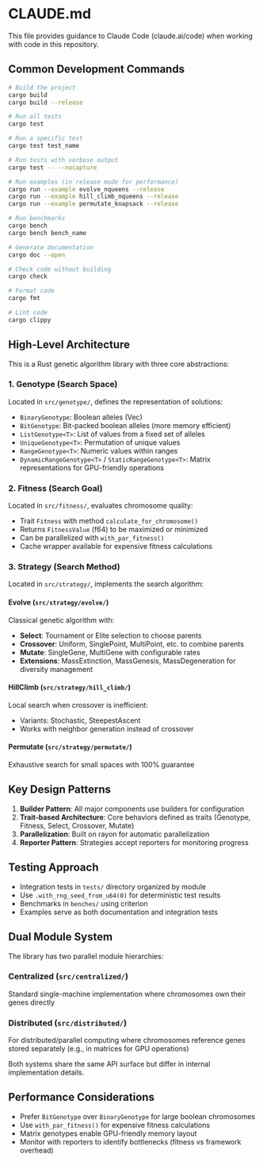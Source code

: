 # CLAUDE.md

This file provides guidance to Claude Code (claude.ai/code) when working with code in this repository.

## Common Development Commands

```bash
# Build the project
cargo build
cargo build --release

# Run all tests
cargo test

# Run a specific test
cargo test test_name

# Run tests with verbose output
cargo test -- --nocapture

# Run examples (in release mode for performance)
cargo run --example evolve_nqueens --release
cargo run --example hill_climb_nqueens --release
cargo run --example permutate_knapsack --release

# Run benchmarks
cargo bench
cargo bench bench_name

# Generate documentation
cargo doc --open

# Check code without building
cargo check

# Format code
cargo fmt

# Lint code
cargo clippy
```

## High-Level Architecture

This is a Rust genetic algorithm library with three core abstractions:

### 1. **Genotype** (Search Space)
Located in `src/genotype/`, defines the representation of solutions:
- `BinaryGenotype`: Boolean alleles (Vec<bool>)
- `BitGenotype`: Bit-packed boolean alleles (more memory efficient)
- `ListGenotype<T>`: List of values from a fixed set of alleles
- `UniqueGenotype<T>`: Permutation of unique values
- `RangeGenotype<T>`: Numeric values within ranges
- `DynamicRangeGenotype<T>` / `StaticRangeGenotype<T>`: Matrix representations for GPU-friendly operations

### 2. **Fitness** (Search Goal)
Located in `src/fitness/`, evaluates chromosome quality:
- Trait `Fitness` with method `calculate_for_chromosome()`
- Returns `FitnessValue` (f64) to be maximized or minimized
- Can be parallelized with `with_par_fitness()`
- Cache wrapper available for expensive fitness calculations

### 3. **Strategy** (Search Method)
Located in `src/strategy/`, implements the search algorithm:

#### **Evolve** (`src/strategy/evolve/`)
Classical genetic algorithm with:
- **Select**: Tournament or Elite selection to choose parents
- **Crossover**: Uniform, SinglePoint, MultiPoint, etc. to combine parents
- **Mutate**: SingleGene, MultiGene with configurable rates
- **Extensions**: MassExtinction, MassGenesis, MassDegeneration for diversity management

#### **HillClimb** (`src/strategy/hill_climb/`)
Local search when crossover is inefficient:
- Variants: Stochastic, SteepestAscent
- Works with neighbor generation instead of crossover

#### **Permutate** (`src/strategy/permutate/`)
Exhaustive search for small spaces with 100% guarantee

## Key Design Patterns

1. **Builder Pattern**: All major components use builders for configuration
2. **Trait-based Architecture**: Core behaviors defined as traits (Genotype, Fitness, Select, Crossover, Mutate)
3. **Parallelization**: Built on rayon for automatic parallelization
4. **Reporter Pattern**: Strategies accept reporters for monitoring progress

## Testing Approach

- Integration tests in `tests/` directory organized by module
- Use `.with_rng_seed_from_u64(0)` for deterministic test results
- Benchmarks in `benches/` using criterion
- Examples serve as both documentation and integration tests

## Dual Module System

The library has two parallel module hierarchies:

### **Centralized** (`src/centralized/`)
Standard single-machine implementation where chromosomes own their genes directly

### **Distributed** (`src/distributed/`)
For distributed/parallel computing where chromosomes reference genes stored separately (e.g., in matrices for GPU operations)

Both systems share the same API surface but differ in internal implementation details.

## Performance Considerations

- Prefer `BitGenotype` over `BinaryGenotype` for large boolean chromosomes
- Use `with_par_fitness()` for expensive fitness calculations
- Matrix genotypes enable GPU-friendly memory layout
- Monitor with reporters to identify bottlenecks (fitness vs framework overhead)